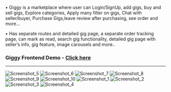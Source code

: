 
• Giggy is a marketplace where user can Login/SignUp, add gigs, buy and <br/>
sell gigs, Explore categories, Apply many filter on gigs, Chat with <br/>
seller/buyer, Purchase Gigs,leave review after purchasing, see order and more... <br/>

• Has separate routes and detailed gig page, a separate order tracking <br/>
page, can mark as read, search gig functionality, detailed gig page with <br/>
seller’s info, gig feature, image carousels and more.. <br/>

### Giggy Frontend Demo - <a href="https://giggy.netlify.app/" target="_blank">  Click here </a>
<hr/>

![Screenshot_5](https://user-images.githubusercontent.com/91620720/233985071-e7d5f3cf-1b33-4548-967c-ab807a57c0ad.png)
![Screenshot_6](https://user-images.githubusercontent.com/91620720/233985082-8d5624fd-fbc2-473c-ac4d-d246270a0529.png)
![Screenshot_7](https://user-images.githubusercontent.com/91620720/233985100-178dc495-e539-4cf8-bc06-100bd327f5fd.png)
![Screenshot_8](https://user-images.githubusercontent.com/91620720/233985124-4aa89ef0-f304-41f4-be5b-b9e3a5a80b34.png)
![Screenshot_9](https://user-images.githubusercontent.com/91620720/233985142-d347a3ae-3abe-49e4-bd06-20989d5dbbc3.png)
![Screenshot_10](https://user-images.githubusercontent.com/91620720/233985149-980391d2-f012-4d61-b38f-f192ffc2c5b3.png)
![Screenshot_1](https://user-images.githubusercontent.com/91620720/233984942-4e3994e3-7a3c-4e12-b98e-5a328ae7d1ff.png)
![Screenshot_2](https://user-images.githubusercontent.com/91620720/233985011-9868ab99-867b-4e5d-94d4-93c4152d17c0.png)
![Screenshot_3](https://user-images.githubusercontent.com/91620720/233985036-33671e8f-f09b-4d72-9c6c-4807b75295ae.png)
![Screenshot_4](https://user-images.githubusercontent.com/91620720/233985050-da99da6c-f9cc-4cf7-8859-11764af01e39.png)
